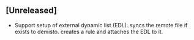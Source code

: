 ## [Unreleased]
  - Support setup of external dynamic list (EDL). syncs the remote file if exists to demisto. creates a rule and attaches the EDL to it. 
